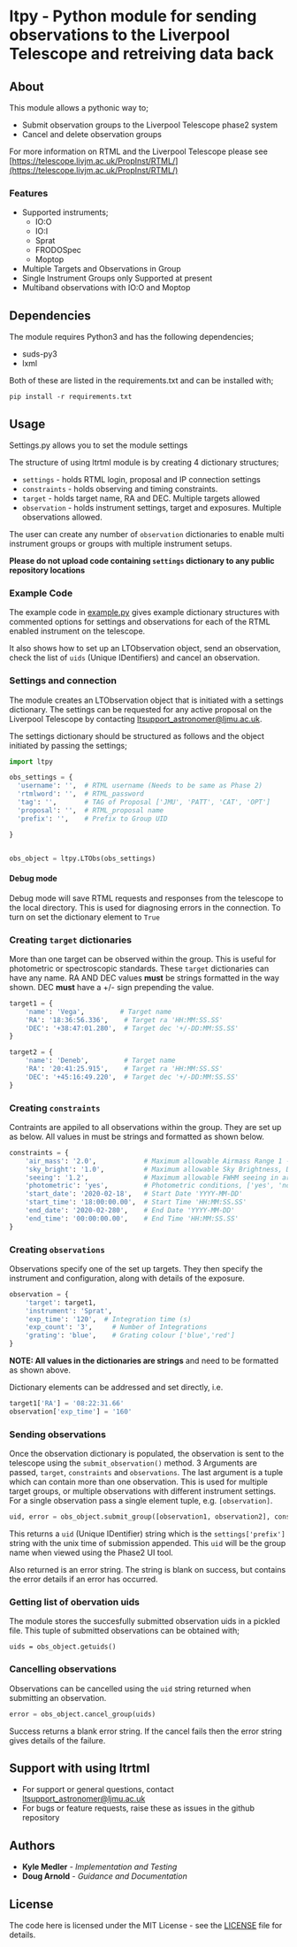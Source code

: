 # ltpy - Python module for sending observations to the Liverpool Telescope and retreiving data back

## About
This module allows a pythonic way to;
* Submit observation groups to the Liverpool Telescope phase2 system
* Cancel and delete observation groups

For more information on RTML and the Liverpool Telescope please see [https://telescope.livjm.ac.uk/PropInst/RTML/](https://telescope.livjm.ac.uk/PropInst/RTML/)

### Features
* Supported instruments;
  * IO:O
  * IO:I
  * Sprat
  * FRODOSpec
  * Moptop
* Multiple Targets and Observations in Group
* Single Instrument Groups only Supported at present
* Multiband observations with IO:O and Moptop


## Dependencies
The module requires Python3 and has the following dependencies;
* suds-py3
* lxml

Both of these are listed in the requirements.txt and can be installed with;
```shell
pip install -r requirements.txt
```
## Usage

Settings.py allows you to set the module settings

The structure of using ltrtml module is by creating 4 dictionary structures;
* `settings` -  holds RTML login, proposal and IP connection settings
* `constraints` - holds observing and timing constraints.
* `target` - holds target name, RA and DEC. Multiple targets allowed
* `observation` - holds instrument settings, target and exposures. Multiple observations allowed.

The user can create any number of `observation` dictionaries to enable multi instrument groups or groups with multiple instrument setups.


**Please do not upload code containing `settings` dictionary to any public repository locations**


### Example Code

The example code in [example.py](example.py) gives example dictionary structures with commented options for settings and observations for each of the RTML enabled instrument on the telescope.

It also shows how to set up an LTObservation object, send an observation, check the list of `uids` (Unique IDentifiers) and cancel an observation.


### Settings and connection
The module creates an LTObservation object that is initiated with a settings dictionary. The settings can be requested for any active proposal on the Liverpool Telescope by contacting ltsupport_astronomer@ljmu.ac.uk.

The settings dictionary should be structured as follows and the object initiated by passing the settings;
```python
import ltpy

obs_settings = {
  'username': '',  # RTML username (Needs to be same as Phase 2)
  'rtmlword': '',  # RTML_password
  'tag': '',       # TAG of Proposal ['JMU', 'PATT', 'CAT', 'OPT']
  'proposal': '',  # RTML_proposal name
  'prefix': '',    # Prefix to Group UID

}


obs_object = ltpy.LTObs(obs_settings)
```

#### Debug mode
Debug mode will save RTML requests and responses from the telescope to the local directory. This is used for diagnosing errors in the connection. To turn on set the dictionary element to `True`


### Creating `target` dictionaries
More than one target can be observed within the group. This is useful for photometric or spectroscopic standards. These `target` dictionaries can have any name. RA AND DEC values **must** be strings formatted in the way shown. DEC **must** have a +/- sign prepending the value.

```python
target1 = {
    'name': 'Vega',         # Target name
    'RA': '18:36:56.336',    # Target ra 'HH:MM:SS.SS'
    'DEC': '+38:47:01.280',  # Target dec '+/-DD:MM:SS.SS'
}

target2 = {
    'name': 'Deneb',         # Target name
    'RA': '20:41:25.915',    # Target ra 'HH:MM:SS.SS'
    'DEC': '+45:16:49.220',  # Target dec '+/-DD:MM:SS.SS'
}

```

### Creating `constraints`
Contraints are appiled to all observations within the group. They are set up as below. All values in must be strings and formatted as shown below.

```python
constraints = {
    'air_mass': '2.0',            # Maximum allowable Airmass Range 1 --> 3
    'sky_bright': '1.0',          # Maximum allowable Sky Brightness, Dark + X magnitudes
    'seeing': '1.2',              # Maximum allowable FWHM seeing in arcsec
    'photometric': 'yes',         # Photometric conditions, ['yes', 'no']
    'start_date': '2020-02-18',   # Start Date 'YYYY-MM-DD'
    'start_time': '18:00:00.00',  # Start Time 'HH:MM:SS.SS'
    'end_date': '2020-02-280',    # End Date 'YYYY-MM-DD'
    'end_time': '00:00:00.00',    # End Time 'HH:MM:SS.SS'
}
```

### Creating `observations`
Observations specify one of the set up targets. They then specify the instrument and configuration, along with details of the exposure.

```python
observation = {
    'target': target1,
    'instrument': 'Sprat',
    'exp_time': '120',  # Integration time (s)
    'exp_count': '3',     # Number of Integrations
    'grating': 'blue',    # Grating colour ['blue','red']
}
```

**NOTE: All values in the dictionaries are strings** and need to be formatted as shown above.

Dictionary elements can be addressed and set directly, i.e.
```python
target1['RA'] = '08:22:31.66'
observation['exp_time'] = '160'
```
### Sending observations
Once the observation dictionary is populated, the observation is sent to the telescope using the `submit_observation()` method. 3 Arguments are passed, `target`, `constraints` and `observations`. The last argument is a tuple which can contain more than one observation. This is used for multiple target groups, or multiple observations with different instrument settings. For a single observation pass a single element tuple, e.g. `[observation]`.

```python
uid, error = obs_object.submit_group([observation1, observation2], constraints)
```

This returns a  `uid` (Unique IDentifier) string which is the `settings['prefix']` string with the unix time of submission appended. This `uid` will be the group name when viewed using the Phase2 UI tool.

Also returned is an error string. The string is blank on success, but contains the error details if an error has occurred.

### Getting list of obervation uids
The module stores the succesfully submitted observation uids in a pickled file.
This tuple of submitted observations can be obtained with;

```
uids = obs_object.getuids()
```


### Cancelling observations
Observations can be cancelled using the `uid` string returned when submitting an observation.

```python
error = obs_object.cancel_group(uids)
```
Success returns a blank error string. If the cancel fails then the error string gives details of the failure.



## Support with using ltrtml
* For support or general questions, contact ltsupport_astronomer@ljmu.ac.uk
* For bugs or feature requests, raise these as issues in the github repository



## Authors

* **Kyle Medler** - *Implementation and Testing*
* **Doug Arnold** - *Guidance and Documentation*

## License
The code here is licensed under the MIT License - see the [LICENSE](LICENSE) file for details.
